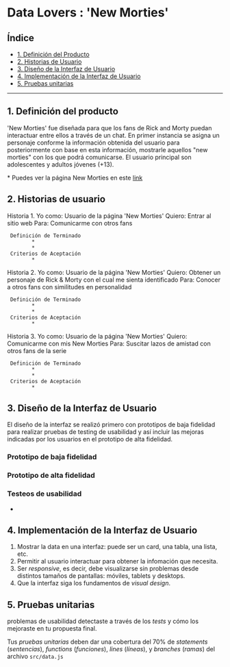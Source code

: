 # Data Lovers : 'New Morties' 

## Índice

* [1. Definición del Producto](#1-definición-del-producto)
* [2. Historias de Usuario](#2-historias-de-usuario)
* [3. Diseño de la Interfaz de Usuario](#3-diseño-de-la-interfaz-de-usuario)
* [4. Implementación de la Interfaz de Usuario](#4-implementación-de-la-interfaz-de-usuario)
* [5. Pruebas unitarias](#5-pruebas-unitarias)

***

## 1. Definición del producto

'New Morties' fue diseñada para que los fans de Rick and Morty puedan interactuar entre ellos a través de un chat. En primer instancia se asigna un personaje conforme la información obtenida del usuario para posteriormente con base en esta información, mostrarle aquellos "new morties" con los que podrá comunicarse. El usuario principal son adolescentes y adultos jóvenes (+13).

\* Puedes ver la página New Morties en este [link](https://)


## 2. Historias de usuario

Historia 1. Yo como: Usuario de la página 'New Morties'
            Quiero: Entrar al sitio web
            Para: Comunicarme con otros fans
     
     Definición de Terminado 
            *
            *
     Criterios de Aceptación
            *

Historia 2. Yo como: Usuario de la página 'New Morties'
            Quiero: Obtener un personaje de Rick & Morty con el cual me sienta identificado
            Para: Conocer a otros fans con similitudes en personalidad
            
     Definición de Terminado 
            *
            *
     Criterios de Aceptación
            *
   
Historia 3. Yo como: Usuario de la página 'New Morties'
            Quiero: Comunicarme con mis New Morties
            Para: Suscitar lazos de amistad con otros fans de la serie 

     Definición de Terminado 
            *
            *
     Criterios de Aceptación
            *

## 3. Diseño de la Interfaz de Usuario

El diseño de la interfaz se realizó primero con prototipos de baja fidelidad para realizar pruebas de testing de usabilidad y así incluir las mejoras indicadas por los usuarios en el prototipo de alta fidelidad.

### Prototipo de baja fidelidad


### Prototipo de alta fidelidad


### Testeos de usabilidad
* 


## 4. Implementación de la Interfaz de Usuario

1. Mostrar la data en una interfaz: puede ser un card, una tabla, una lista, etc.
2. Permitir al usuario interactuar para obtener la infomación que necesita. <!--filtrar y ordenar la data.-->
3. Ser _responsive_, es decir, debe visualizarse sin problemas desde distintos
   tamaños de pantallas: móviles, tablets y desktops.
4. Que la interfaz siga los fundamentos de _visual design_.


## 5. Pruebas unitarias

problemas de usabilidad detectaste a través de los _tests_ y cómo los
mejoraste en tu propuesta final.

Tus _pruebas unitarias_ deben dar una cobertura del 70% de _statements_
(_sentencias_), _functions_ (_funciones_), _lines_ (_líneas_), y _branches_
(_ramas_) del archivo `src/data.js`
